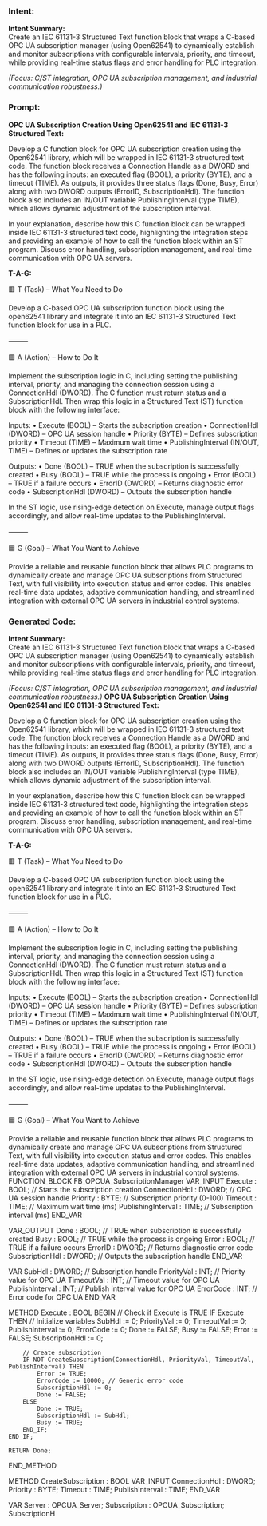### Intent:
**Intent Summary:**  
Create an IEC 61131-3 Structured Text function block that wraps a C-based OPC UA subscription manager (using Open62541) to dynamically establish and monitor subscriptions with configurable intervals, priority, and timeout, while providing real-time status flags and error handling for PLC integration.  

*(Focus: C/ST integration, OPC UA subscription management, and industrial communication robustness.)*

### Prompt:
**OPC UA Subscription Creation Using Open62541 and IEC 61131-3 Structured Text:**

Develop a C function block for OPC UA subscription creation using the Open62541 library, which will be wrapped in IEC 61131-3 structured text code. The function block receives a Connection Handle as a DWORD and has the following inputs: an executed flag (BOOL), a priority (BYTE), and a timeout (TIME). As outputs, it provides three status flags (Done, Busy, Error) along with two DWORD outputs (ErrorID, SubscriptionHdl). The function block also includes an IN/OUT variable PublishingInterval (type TIME), which allows dynamic adjustment of the subscription interval.

In your explanation, describe how this C function block can be wrapped inside IEC 61131-3 structured text code, highlighting the integration steps and providing an example of how to call the function block within an ST program. Discuss error handling, subscription management, and real-time communication with OPC UA servers.

**T-A-G:**

🟥 T (Task) – What You Need to Do

Develop a C-based OPC UA subscription function block using the open62541 library and integrate it into an IEC 61131-3 Structured Text function block for use in a PLC.

⸻

🟩 A (Action) – How to Do It

Implement the subscription logic in C, including setting the publishing interval, priority, and managing the connection session using a ConnectionHdl (DWORD). The C function must return status and a SubscriptionHdl. Then wrap this logic in a Structured Text (ST) function block with the following interface:

Inputs:
	•	Execute (BOOL) – Starts the subscription creation
	•	ConnectionHdl (DWORD) – OPC UA session handle
	•	Priority (BYTE) – Defines subscription priority
	•	Timeout (TIME) – Maximum wait time
	•	PublishingInterval (IN/OUT, TIME) – Defines or updates the subscription rate

Outputs:
	•	Done (BOOL) – TRUE when the subscription is successfully created
	•	Busy (BOOL) – TRUE while the process is ongoing
	•	Error (BOOL) – TRUE if a failure occurs
	•	ErrorID (DWORD) – Returns diagnostic error code
	•	SubscriptionHdl (DWORD) – Outputs the subscription handle

In the ST logic, use rising-edge detection on Execute, manage output flags accordingly, and allow real-time updates to the PublishingInterval.

⸻

🟦 G (Goal) – What You Want to Achieve

Provide a reliable and reusable function block that allows PLC programs to dynamically create and manage OPC UA subscriptions from Structured Text, with full visibility into execution status and error codes. This enables real-time data updates, adaptive communication handling, and streamlined integration with external OPC UA servers in industrial control systems.

### Generated Code:
**Intent Summary:**  
Create an IEC 61131-3 Structured Text function block that wraps a C-based OPC UA subscription manager (using Open62541) to dynamically establish and monitor subscriptions with configurable intervals, priority, and timeout, while providing real-time status flags and error handling for PLC integration.  

*(Focus: C/ST integration, OPC UA subscription management, and industrial communication robustness.)*
**OPC UA Subscription Creation Using Open62541 and IEC 61131-3 Structured Text:**

Develop a C function block for OPC UA subscription creation using the Open62541 library, which will be wrapped in IEC 61131-3 structured text code. The function block receives a Connection Handle as a DWORD and has the following inputs: an executed flag (BOOL), a priority (BYTE), and a timeout (TIME). As outputs, it provides three status flags (Done, Busy, Error) along with two DWORD outputs (ErrorID, SubscriptionHdl). The function block also includes an IN/OUT variable PublishingInterval (type TIME), which allows dynamic adjustment of the subscription interval.

In your explanation, describe how this C function block can be wrapped inside IEC 61131-3 structured text code, highlighting the integration steps and providing an example of how to call the function block within an ST program. Discuss error handling, subscription management, and real-time communication with OPC UA servers.

**T-A-G:**

🟥 T (Task) – What You Need to Do

Develop a C-based OPC UA subscription function block using the open62541 library and integrate it into an IEC 61131-3 Structured Text function block for use in a PLC.

⸻

🟩 A (Action) – How to Do It

Implement the subscription logic in C, including setting the publishing interval, priority, and managing the connection session using a ConnectionHdl (DWORD). The C function must return status and a SubscriptionHdl. Then wrap this logic in a Structured Text (ST) function block with the following interface:

Inputs:
	•	Execute (BOOL) – Starts the subscription creation
	•	ConnectionHdl (DWORD) – OPC UA session handle
	•	Priority (BYTE) – Defines subscription priority
	•	Timeout (TIME) – Maximum wait time
	•	PublishingInterval (IN/OUT, TIME) – Defines or updates the subscription rate

Outputs:
	•	Done (BOOL) – TRUE when the subscription is successfully created
	•	Busy (BOOL) – TRUE while the process is ongoing
	•	Error (BOOL) – TRUE if a failure occurs
	•	ErrorID (DWORD) – Returns diagnostic error code
	•	SubscriptionHdl (DWORD) – Outputs the subscription handle

In the ST logic, use rising-edge detection on Execute, manage output flags accordingly, and allow real-time updates to the PublishingInterval.

⸻

🟦 G (Goal) – What You Want to Achieve

Provide a reliable and reusable function block that allows PLC programs to dynamically create and manage OPC UA subscriptions from Structured Text, with full visibility into execution status and error codes. This enables real-time data updates, adaptive communication handling, and streamlined integration with external OPC UA servers in industrial control systems.
FUNCTION_BLOCK FB_OPCUA_SubscriptionManager
VAR_INPUT
    Execute : BOOL; // Starts the subscription creation
    ConnectionHdl : DWORD; // OPC UA session handle
    Priority : BYTE; // Subscription priority (0-100)
    Timeout : TIME; // Maximum wait time (ms)
    PublishingInterval : TIME; // Subscription interval (ms)
END_VAR

VAR_OUTPUT
    Done : BOOL; // TRUE when subscription is successfully created
    Busy : BOOL; // TRUE while the process is ongoing
    Error : BOOL; // TRUE if a failure occurs
    ErrorID : DWORD; // Returns diagnostic error code
    SubscriptionHdl : DWORD; // Outputs the subscription handle
END_VAR

VAR
    SubHdl : DWORD; // Subscription handle
    PriorityVal : INT; // Priority value for OPC UA
    TimeoutVal : INT; // Timeout value for OPC UA
    PublishInterval : INT; // Publish interval value for OPC UA
    ErrorCode : INT; // Error code for OPC UA
END_VAR

METHOD Execute : BOOL
BEGIN
    // Check if Execute is TRUE
    IF Execute THEN
        // Initialize variables
        SubHdl := 0;
        PriorityVal := 0;
        TimeoutVal := 0;
        PublishInterval := 0;
        ErrorCode := 0;
        Done := FALSE;
        Busy := FALSE;
        Error := FALSE;
        SubscriptionHdl := 0;

        // Create subscription
        IF NOT CreateSubscription(ConnectionHdl, PriorityVal, TimeoutVal, PublishInterval) THEN
            Error := TRUE;
            ErrorCode := 10000; // Generic error code
            SubscriptionHdl := 0;
            Done := FALSE;
        ELSE
            Done := TRUE;
            SubscriptionHdl := SubHdl;
            Busy := TRUE;
        END_IF;
    END_IF;

    RETURN Done;
END_METHOD

METHOD CreateSubscription : BOOL
VAR_INPUT
    ConnectionHdl : DWORD;
    Priority : BYTE;
    Timeout : TIME;
    PublishInterval : TIME;
END_VAR

VAR
    Server : OPCUA_Server;
    Subscription : OPCUA_Subscription;
    SubscriptionH
